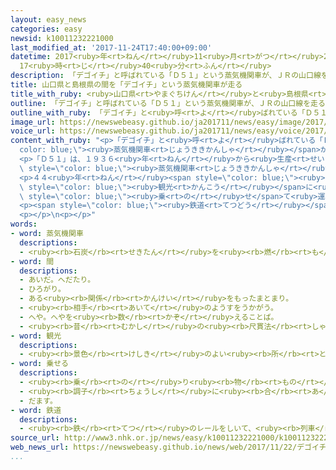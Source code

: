 ```yaml
---
layout: easy_news
categories: easy
newsid: k10011232221000
last_modified_at: '2017-11-24T17:40:00+09:00'
datetime: 2017<ruby>年<rt>ねん</rt></ruby>11<ruby>月<rt>がつ</rt></ruby>24<ruby>日<rt>にち</rt></ruby>
  17<ruby>時<rt>じ</rt></ruby>40<ruby>分<rt>ふん</rt></ruby>
description: 「デゴイチ」と呼ばれている「Ｄ５１」という蒸気機関車が、ＪＲの山口線を走ることになりました。
title: 山口県と島根県の間を「デゴイチ」という蒸気機関車が走る
title_with_ruby: <ruby>山口県<rt>やまぐちけん</rt></ruby>と<ruby>島根県<rt>しまねけん</rt></ruby>の<ruby>間<rt>あいだ</rt></ruby>を「デゴイチ」という<ruby>蒸気機関車<rt>じょうききかんしゃ</rt></ruby>が<ruby>走<rt>はし</rt></ruby>る
outline: 「デゴイチ」と呼ばれている「Ｄ５１」という蒸気機関車が、ＪＲの山口線を走ることになりました。
outline_with_ruby: 「デゴイチ」と<ruby>呼<rt>よ</rt></ruby>ばれている「Ｄ５１」という<ruby>蒸気機関車<rt>じょうききかんしゃ</rt></ruby>が、ＪＲの<ruby>山口線<rt>やまぐちせん</rt></ruby>を<ruby>走<rt>はし</rt></ruby>ることになりました。
image_url: https://newswebeasy.github.io/ja201711/news/easy/image/2017/11/24/k10011232221000.jpg
voice_url: https://newswebeasy.github.io/ja201711/news/easy/voice/2017/11/24/k10011232221000.mp3
content_with_ruby: "<p>「デゴイチ」と<ruby>呼<rt>よ</rt></ruby>ばれている「Ｄ５１」という<span style=\"\
  color: blue;\"><ruby>蒸気機関車<rt>じょうききかんしゃ</rt></ruby></span>が、ＪＲの<ruby>山口線<rt>やまぐちせん</rt></ruby>を<ruby>走<rt>はし</rt></ruby>ることになりました。２５<ruby>日<rt>にち</rt></ruby>と２６<ruby>日<rt>にち</rt></ruby>に、<ruby>山口県<rt>やまぐちけん</rt></ruby>の<ruby>新山口駅<rt>しんやまぐちえき</rt></ruby>と<ruby>島根県<rt>しまねけん</rt></ruby>の<ruby>津和野駅<rt>つわのえき</rt></ruby>の<ruby>間<rt>あいだ</rt></ruby>を<ruby>走<rt>はし</rt></ruby>ります。</p>\n\
  <p>「Ｄ５１」は、１９３６<ruby>年<rt>ねん</rt></ruby>から<ruby>生産<rt>せいさん</rt></ruby>が<ruby>始<rt>はじ</rt></ruby>まって、<ruby>日本<rt>にっぽん</rt></ruby>でいちばん<ruby>多<rt>おお</rt></ruby>くつくられた<span\
  \ style=\"color: blue;\"><ruby>蒸気機関車<rt>じょうききかんしゃ</rt></ruby></span>です。１９７３<ruby>年<rt>ねん</rt></ruby>９<ruby>月<rt>がつ</rt></ruby>まで<ruby>山口線<rt>やまぐちせん</rt></ruby>を<ruby>走<rt>はし</rt></ruby>っていました。</p>\n\
  <p>４４<ruby>年<rt>ねん</rt></ruby><span style=\"color: blue;\"><ruby>間<rt>かん</rt></ruby></span><ruby>走<rt>はし</rt></ruby>っていませんでしたが、<ruby>山口県<rt>やまぐちけん</rt></ruby>やＪＲが、たくさんの<ruby>人<rt>ひと</rt></ruby>に<span\
  \ style=\"color: blue;\"><ruby>観光<rt>かんこう</rt></ruby></span>に<ruby>来<rt>き</rt></ruby>てもらうために、<ruby>客<rt>きゃく</rt></ruby>を<span\
  \ style=\"color: blue;\"><ruby>乗<rt>の</rt></ruby>せ</span>て<ruby>運転<rt>うんてん</rt></ruby>することにしました。２２<ruby>日<rt>にち</rt></ruby>、「Ｄ５１」に<ruby>故障<rt>こしょう</rt></ruby>や<ruby>問題<rt>もんだい</rt></ruby>がないかチェックするために、<ruby>運転<rt>うんてん</rt></ruby>のテストをしました。</p>\n\
  <p><span style=\"color: blue;\"><ruby>鉄道<rt>てつどう</rt></ruby></span>が<ruby>好<rt>す</rt></ruby>きな<ruby>人<rt>ひと</rt></ruby>たちが<ruby>見<rt>み</rt></ruby>に<ruby>来<rt>き</rt></ruby>て、<ruby>久<rt>ひさ</rt></ruby>しぶりに<ruby>山口線<rt>やまぐちせん</rt></ruby>を<ruby>走<rt>はし</rt></ruby>る「Ｄ５１」の<ruby>写真<rt>しゃしん</rt></ruby>を<ruby>撮<rt>と</rt></ruby>っていました。</p>\n\
  <p></p>\n<p></p>"
words:
- word: 蒸気機関車
  descriptions:
  - <ruby><rb>石炭</rb><rt>せきたん</rt></ruby>を<ruby><rb>燃</rb><rt>も</rt></ruby>やして、<ruby><rb>水</rb><rt>みず</rt></ruby>を<ruby><rb>蒸気</rb><rt>じょうき</rt></ruby>にかえ、その<ruby><rb>水蒸気</rb><rt>すいじょうき</rt></ruby>の<ruby><rb>力</rb><rt>ちから</rt></ruby>でピストンを<ruby><rb>動</rb><rt>うご</rt></ruby>かし、<ruby><rb>車輪</rb><rt>しゃりん</rt></ruby>を<ruby><rb>回</rb><rt>まわ</rt></ruby>す<ruby><rb>仕組</rb><rt>しく</rt></ruby>みの<ruby><rb>車</rb><rt>くるま</rt></ruby>。<ruby><rb>汽車</rb><rt>きしゃ</rt></ruby>。<ruby><rb>SL</rb><rt>エスエル</rt></ruby>。
- word: 間
  descriptions:
  - あいだ。へだたり。
  - ひろがり。
  - ある<ruby><rb>関係</rb><rt>かんけい</rt></ruby>をもったまとまり。
  - <ruby><rb>相手</rb><rt>あいて</rt></ruby>のようすをうかがう。
  - へや。へやを<ruby><rb>数</rb><rt>かぞ</rt></ruby>えることば。
  - <ruby><rb>昔</rb><rt>むかし</rt></ruby>の<ruby><rb>尺貫法</rb><rt>しゃっかんほう</rt></ruby>で、<ruby><rb>長</rb><rt>なが</rt></ruby>さの<ruby><rb>単位</rb><rt>たんい</rt></ruby>の<ruby><rb>一</rb><rt>ひと</rt></ruby>つ。<ruby><rb>一間</rb><rt>いっけん</rt></ruby>は<ruby><rb>約</rb><rt>やく</rt></ruby>１．８メートル。
- word: 観光
  descriptions:
  - <ruby><rb>景色</rb><rt>けしき</rt></ruby>のよい<ruby><rb>所</rb><rt>ところ</rt></ruby>や<ruby><rb>名所</rb><rt>めいしょ</rt></ruby>などを<ruby><rb>見物</rb><rt>けんぶつ</rt></ruby>して<ruby><rb>回</rb><rt>まわ</rt></ruby>ること。
- word: 乗せる
  descriptions:
  - <ruby><rb>乗</rb><rt>の</rt></ruby>り<ruby><rb>物</rb><rt>もの</rt></ruby>や<ruby><rb>動物</rb><rt>どうぶつ</rt></ruby>などに<ruby><rb>人</rb><rt>ひと</rt></ruby>や<ruby><rb>物</rb><rt>もの</rt></ruby>を<ruby><rb>積</rb><rt>つ</rt></ruby>む。
  - <ruby><rb>調子</rb><rt>ちょうし</rt></ruby>に<ruby><rb>合</rb><rt>あ</rt></ruby>わせる。
  - だます。
- word: 鉄道
  descriptions:
  - <ruby><rb>鉄</rb><rt>てつ</rt></ruby>のレールをしいて、<ruby><rb>列車</rb><rt>れっしゃ</rt></ruby>や<ruby><rb>電車</rb><rt>でんしゃ</rt></ruby>を<ruby><rb>走</rb><rt>はし</rt></ruby>らせる<ruby><rb>交通機関</rb><rt>こうつうきかん</rt></ruby>。<ruby><rb>日本</rb><rt>にっぽん</rt></ruby>では、１８７２<ruby><rb>年</rb><rt>ねん</rt></ruby>（<ruby><rb>明治</rb><rt>めいじ</rt></ruby>５<ruby><rb>年</rb><rt>ねん</rt></ruby>）に<ruby><rb>東京</rb><rt>とうきょう</rt></ruby>の<ruby><rb>新橋</rb><rt>しんばし</rt></ruby>と<ruby><rb>横浜</rb><rt>よこはま</rt></ruby>の<ruby><rb>間</rb><rt>あいだ</rt></ruby>に<ruby><rb>初</rb><rt>はじ</rt></ruby>めて<ruby><rb>開通</rb><rt>かいつう</rt></ruby>した。
source_url: http://www3.nhk.or.jp/news/easy/k10011232221000/k10011232221000.html
web_news_url: https://newswebeasy.github.io/news/web/2017/11/22/デゴイチJR山口線で試運転
...
```

